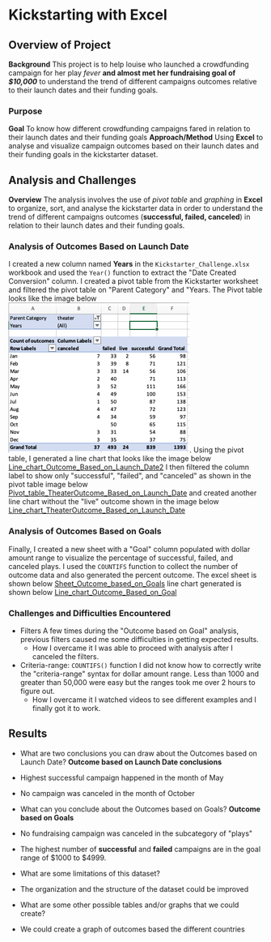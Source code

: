 # Kickstarting with Excel

## Overview of Project
**Background**
This project is to help louise who launched a crowdfunding campaign for her play _fever_ **and almost met her fundraising goal of _$10,000_** to understand the trend of different campaigns outcomes relative to their launch dates and their funding goals.

### Purpose
**Goal**
To know how different crowdfunding campaigns fared in relation to their launch dates and their funding goals
**Approach/Method**
Using **Excel** to analyse and visualize campaign outcomes based on their launch dates and their funding goals in the kickstarter dataset.

## Analysis and Challenges
**Overview**
The analysis involves the use of _pivot table_ and _graphing_ in **Excel** to organize, sort, and analyse the kickstarter data in order to understand the trend of different campaigns outcomes (**successful, failed, canceled**) in relation to their launch dates and their funding goals.

### Analysis of Outcomes Based on Launch Date
I created a new column named **Years** in the `Kickstarter_Challenge.xlsx` workbook and used the `Year()` function to extract the "Date Created Conversion" column. I created a pivot table from the Kickstarter worksheet and filtered the pivot table on "Parent Category" and "Years. The 
Pivot table looks like the image below
![Pivot_table_Outcome_Based_on_Launch_Date.png](https://github.com/FUNMIIB/Screen-Shots/blob/main/Screen-Shots_2/Pivot_table_Outcome_Based_on_Launch_Date.png). Using the pivot table, I generated a line chart that looks like the image below
[Line_chart_Outcome_Based_on_Launch_Date2](https://github.com/FUNMIIB/Screen-Shots/blob/main/Screen-Shots_2/Line_chart_Outcome_Based_on_Launch_Date2.png)
I then filtered the column label to show only "successful", "failed", and "canceled" as shown in the pivot table image below
[Pivot_table_TheaterOutcome_Based_on_Launch_Date](https://github.com/FUNMIIB/Screen-Shots/blob/main/Screen-Shots_2/Pivot_table_TheaterOutcome_Based_on_Launch_Date.png) and created another line chart without the "live" outcome shown in the image below
[Line_chart_TheaterOutcome_Based_on_Launch_Date](https://github.com/FUNMIIB/Screen-Shots/blob/main/Screen-Shots_2/Line_chart_TheaterOutcome_Based_on_Launch_Date.png)

### Analysis of Outcomes Based on Goals
Finally, I created a new sheet with a "Goal" column populated with dollar amount range to visualize the percentage of successful, failed, and canceled plays. I used the `COUNTIFS` function to collect the number of outcome data and also generated the percent outcome. The excel sheet is shown below
[Sheet_Outcome_based_on_Goals](https://github.com/FUNMIIB/Screen-Shots/blob/main/Screen-Shots_2/Sheet_Outcome_based_on_Goals.png)
line chart generated is shown below
[Line_chart_Outcome_Based_on_Goal](https://github.com/FUNMIIB/Screen-Shots/blob/main/Screen-Shots_2/Line_chart_Outcome_Based_on_Goal.png)

### Challenges and Difficulties Encountered
* Filters
  A few times during the "Outcome based on Goal" analysis, previous filters caused me some difficulties in getting expected results. 
    * How I overcame it
      I was able to proceed with analysis after I canceled the filters.
* Criteria-range: `COUNTIFS()` function
  I did not know how to correctly write the "criteria-range" syntax for dollar amount range. Less than 1000 and greater than 50,000 were easy but the ranges took me over 2 hours to figure out. 
    * How I overcame it
      I watched videos to see different examples and I finally got it to work.

## Results

- What are two conclusions you can draw about the Outcomes based on Launch Date?
**Outcome based on Launch Date conclusions**
- Highest successful campaign happened in the month of May
- No campaign was canceled in the month of October

- What can you conclude about the Outcomes based on Goals?
**Outcome based on Goals**
- No fundraising campaign was canceled in the subcategory of "plays" 
- The highest number of **successful** and **failed** campaigns are in the goal range of $1000 to $4999.
- What are some limitations of this dataset?
- The organization and the structure of the dataset could be improved 
- What are some other possible tables and/or graphs that we could create?
- We could create a graph of outcomes based the different countries